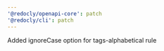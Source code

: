 ```yaml
---
'@redocly/openapi-core': patch
'@redocly/cli': patch
---
```


Added ignoreCase option for tags-alphabetical rule
